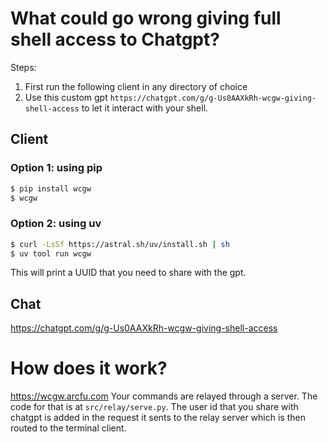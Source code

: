 # What could go wrong giving full shell access to Chatgpt?
Steps: 
1. First run the following client in any directory of choice
2. Use this custom gpt `https://chatgpt.com/g/g-Us0AAXkRh-wcgw-giving-shell-access` to let it interact with your shell.

## Client

### Option 1: using pip
```sh
$ pip install wcgw
$ wcgw
```

### Option 2: using uv
```sh
$ curl -LsSf https://astral.sh/uv/install.sh | sh
$ uv tool run wcgw
```

This will print a UUID that you need to share with the gpt.


## Chat
https://chatgpt.com/g/g-Us0AAXkRh-wcgw-giving-shell-access

# How does it work?
https://wcgw.arcfu.com
Your commands are relayed through a server. The code for that is at `src/relay/serve.py`. The user id that you share with chatgpt is added in the request it sents to the relay server which is then routed to the terminal client.

